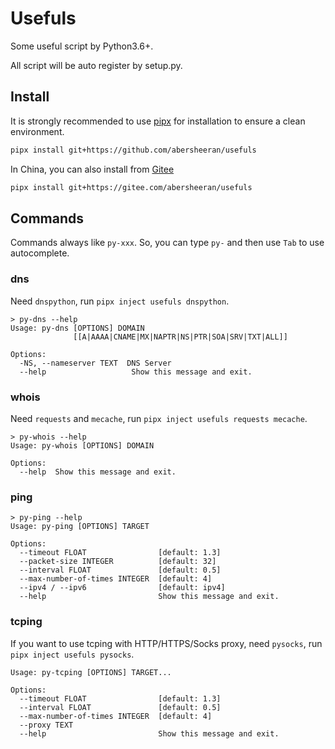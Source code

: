 # Usefuls

Some useful script by Python3.6+.

All script will be auto register by setup.py.

## Install

It is strongly recommended to use [pipx](https://github.com/pipxproject/pipx) for installation to ensure a clean environment.

```bash
pipx install git+https://github.com/abersheeran/usefuls
```

In China, you can also install from [Gitee](https://gitee.com/abersheeran/usefuls)

```bash
pipx install git+https://gitee.com/abersheeran/usefuls
```

## Commands

Commands always like `py-xxx`. So, you can type `py-` and then use `Tab` to use autocomplete.

### dns

Need `dnspython`, run `pipx inject usefuls dnspython`.

```
> py-dns --help
Usage: py-dns [OPTIONS] DOMAIN
              [[A|AAAA|CNAME|MX|NAPTR|NS|PTR|SOA|SRV|TXT|ALL]]

Options:
  -NS, --nameserver TEXT  DNS Server
  --help                   Show this message and exit.
```

### whois

Need `requests` and `mecache`, run `pipx inject usefuls requests mecache`.

```
> py-whois --help
Usage: py-whois [OPTIONS] DOMAIN

Options:
  --help  Show this message and exit.
```

### ping

```
> py-ping --help
Usage: py-ping [OPTIONS] TARGET

Options:
  --timeout FLOAT                [default: 1.3]
  --packet-size INTEGER          [default: 32]
  --interval FLOAT               [default: 0.5]
  --max-number-of-times INTEGER  [default: 4]
  --ipv4 / --ipv6                [default: ipv4]
  --help                         Show this message and exit.
```

### tcping

If you want to use tcping with HTTP/HTTPS/Socks proxy, need `pysocks`, run `pipx inject usefuls pysocks`.

```
Usage: py-tcping [OPTIONS] TARGET...

Options:
  --timeout FLOAT                [default: 1.3]
  --interval FLOAT               [default: 0.5]
  --max-number-of-times INTEGER  [default: 4]
  --proxy TEXT
  --help                         Show this message and exit.
```
